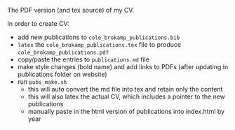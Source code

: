 The PDF version (and tex source) of my CV.

In order to create CV:

- add new publications to `cole_brokamp_publications.bib`
- `latex` the `cole_brokamp_publications.tex` file to produce `cole_brokamp_publications.pdf`
- copy/paste the entries to `publications.md` file
- make style changes (bold name) and add links to PDFs (after updating in publications folder on 
website)
- run `pubs_make.sh`
    - this will auto convert the md file into tex and retain only the content
    - this will also latex the actual CV, which includes a pointer to the new publications
    - manually paste in the html version of publications into index.html by year
